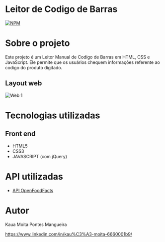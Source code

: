 # Leitor de Codigo de Barras 
[![NPM](https://img.shields.io/npm/l/react)](https://github.com/DeskyePK/Leitor-Codigo-Barras/blob/main/LICENSE) 

# Sobre o projeto

Este projeto é um Leitor Manual de Codigo de Barras em HTML, CSS e JavaScript. Ele permite que os usuários chequem informações referente ao codigo do produto digitado.


## Layout web
![Web 1](https://i.ibb.co/cDQQT1X/image.png)



# Tecnologias utilizadas

## Front end

- HTML5
- CSS3
- JAVASCRIPT  (com jQuery)

# API utilizadas

- [API OpenFoodFacts](https://world.openfoodfacts.org/files/api-documentation.html)


# Autor

Kaua Moita Pontes Mangueira

https://www.linkedin.com/in/kau%C3%A3-moita-6660001b9/
